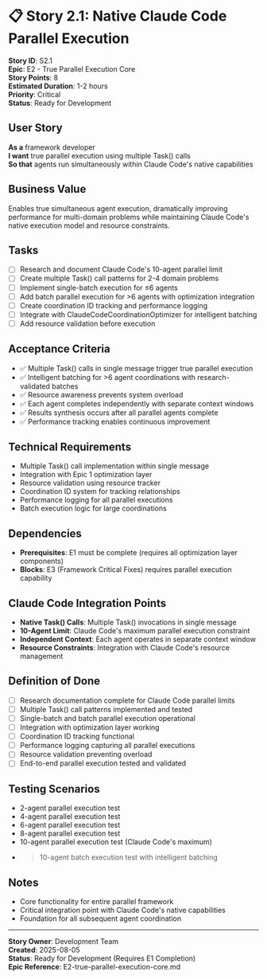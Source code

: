 # 📋 **Story 2.1: Native Claude Code Parallel Execution**

**Story ID**: S2.1  
**Epic**: E2 - True Parallel Execution Core  
**Story Points**: 8  
**Estimated Duration**: 1-2 hours  
**Priority**: Critical  
**Status**: Ready for Development  

## **User Story**
**As a** framework developer  
**I want** true parallel execution using multiple Task() calls  
**So that** agents run simultaneously within Claude Code's native capabilities

## **Business Value**
Enables true simultaneous agent execution, dramatically improving performance for multi-domain problems while maintaining Claude Code's native execution model and resource constraints.

## **Tasks**
- [ ] Research and document Claude Code's 10-agent parallel limit
- [ ] Create multiple Task() call patterns for 2-4 domain problems
- [ ] Implement single-batch execution for ≤6 agents
- [ ] Add batch parallel execution for >6 agents with optimization integration
- [ ] Create coordination ID tracking and performance logging
- [ ] Integrate with ClaudeCodeCoordinationOptimizer for intelligent batching
- [ ] Add resource validation before execution

## **Acceptance Criteria**
- ✅ Multiple Task() calls in single message trigger true parallel execution
- ✅ Intelligent batching for >6 agent coordinations with research-validated batches
- ✅ Resource awareness prevents system overload
- ✅ Each agent completes independently with separate context windows
- ✅ Results synthesis occurs after all parallel agents complete
- ✅ Performance tracking enables continuous improvement

## **Technical Requirements**
- Multiple Task() call implementation within single message
- Integration with Epic 1 optimization layer
- Resource validation using resource tracker
- Coordination ID system for tracking relationships
- Performance logging for all parallel executions
- Batch execution logic for large coordinations

## **Dependencies**
- **Prerequisites**: E1 must be complete (requires all optimization layer components)
- **Blocks**: E3 (Framework Critical Fixes) requires parallel execution capability

## **Claude Code Integration Points**
- **Native Task() Calls**: Multiple Task() invocations in single message
- **10-Agent Limit**: Claude Code's maximum parallel execution constraint
- **Independent Context**: Each agent operates in separate context window
- **Resource Constraints**: Integration with Claude Code's resource management

## **Definition of Done**
- [ ] Research documentation complete for Claude Code parallel limits
- [ ] Multiple Task() call patterns implemented and tested
- [ ] Single-batch and batch parallel execution operational
- [ ] Integration with optimization layer working
- [ ] Coordination ID tracking functional
- [ ] Performance logging capturing all parallel executions
- [ ] Resource validation preventing overload
- [ ] End-to-end parallel execution tested and validated

## **Testing Scenarios**
- 2-agent parallel execution test
- 4-agent parallel execution test  
- 6-agent parallel execution test
- 8-agent parallel execution test
- 10-agent parallel execution test (Claude Code's maximum)
- >10-agent batch execution test with intelligent batching

## **Notes**
- Core functionality for entire parallel framework
- Critical integration point with Claude Code's native capabilities
- Foundation for all subsequent agent coordination

---
**Story Owner**: Development Team  
**Created**: 2025-08-05  
**Status**: Ready for Development (Requires E1 Completion)  
**Epic Reference**: E2-true-parallel-execution-core.md